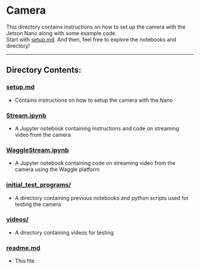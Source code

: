 # Camera

This directory contains instructions on how to set up the camera with the Jetson Nano along with some example code.   
Start with [setup.md](https://github.com/ddiLab/SageEdu/blob/main/camera/setup.md). And then, feel free to explore the notebooks and directory!

---
## Directory Contents:

### [setup.md](https://github.com/ddiLab/SageEdu/blob/main/camera/setup.md)

* Contains instructions on how to setup the camera with the Nano

### [Stream.ipynb](https://github.com/ddiLab/SageEdu/blob/main/camera/Stream.ipynb)

* A Jupyter notebook containing instructions and code on streaming video from the camera

### [WaggleStream.ipynb](https://github.com/ddiLab/SageEdu/blob/main/camera/WaggleStream.ipynb)

* A Jupyter notebook containing code on streaming video from the camera using the Waggle platform

### [initial_test_programs/](https://github.com/ddiLab/SageEdu/tree/main/camera/initial_test_programs)

* A directory containing previous notebooks and python scripts used for testing the camera

### [videos/](https://github.com/ddiLab/SageEdu/tree/main/camera/videos)

* A directory containing videos for testing

### [readme.md](https://github.com/ddiLab/SageEdu/blob/main/camera/readme.md)

* This file
